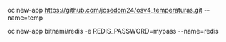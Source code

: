 
oc new-app https://github.com/josedom24/osv4_temperaturas.git --name=temp 

oc new-app bitnami/redis  -e REDIS_PASSWORD=mypass --name=redis

